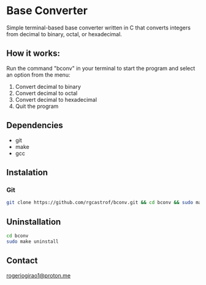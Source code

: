 # Base Converter
Simple terminal-based base converter written in C that converts integers from decimal to binary, octal, or hexadecimal.


## How it works:
Run the command "bconv" in your terminal to start the program and select an option from the menu:
1. Convert decimal to binary
2. Convert decimal to octal
3. Convert decimal to hexadecimal
4. Quit the program

## Dependencies
- git
- make
- gcc

## Instalation
### Git
```bash
git clone https://github.com/rgcastrof/bconv.git && cd bconv && sudo make install
```
## Uninstallation
```bash
cd bconv
sudo make uninstall
```

## Contact
[rogeriogirao1@proton.me](mailto:rogeriogirao1@proton.me)
